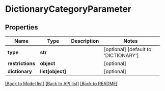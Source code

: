 # DictionaryCategoryParameter

## Properties
Name | Type | Description | Notes
------------ | ------------- | ------------- | -------------
**type** | **str** |  | [optional] [default to 'DICTIONARY']
**restrictions** | **object** |  | [optional] 
**dictionary** | **list[object]** |  | [optional] 

[[Back to Model list]](../README.md#documentation-for-models) [[Back to API list]](../README.md#documentation-for-api-endpoints) [[Back to README]](../README.md)


